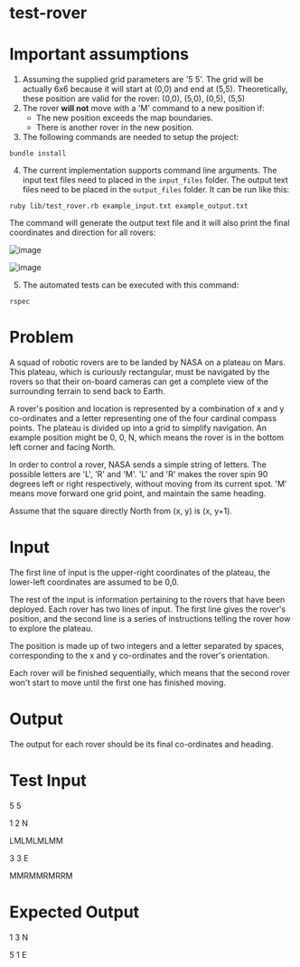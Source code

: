 # test-rover

# Important assumptions

1) Assuming the supplied grid parameters are '5 5'. The grid will be actually 6x6 because it will start at (0,0) and end at (5,5). Theoretically, these position are valid for the rover: (0,0), (5,0), (0,5), (5,5)
2) The rover **will not** move with a 'M' command to a new position if:
    - The new position exceeds the map boundaries.
    - There is another rover in the new position.
3) The following commands are needed to setup the project:
```
bundle install
```
4) The current implementation supports command line arguments. The input text files need to placed in the `input_files` folder. The output text files need to be placed in the `output_files` folder. It can be run like this:
```
ruby lib/test_rover.rb example_input.txt example_output.txt
```
The command will generate the output text file and it will also print the final coordinates and direction for all rovers:

![image](https://user-images.githubusercontent.com/11583245/198854279-aa46ebfc-a930-4864-afa1-e602e109458f.png)

![image](https://user-images.githubusercontent.com/11583245/198854286-cd3a8c45-f1c7-461b-8a8f-d4b453e412c8.png)

5) The automated tests can be executed with this command:
```
rspec
```

# Problem
A squad of robotic rovers are to be landed by NASA on a plateau on Mars. This plateau, which is curiously rectangular, must be navigated by the rovers so that their on-board cameras can get a complete view of the surrounding terrain to send back to Earth.

A rover's position and location is represented by a combination of x and y co-ordinates and a letter representing one of the four cardinal compass points. The plateau is divided up into a grid to simplify navigation. An example position might be 0, 0, N, which means the rover is in the bottom left corner and facing North.

In order to control a rover, NASA sends a simple string of letters. The possible letters are 'L', 'R' and 'M'. 'L' and 'R' makes the rover spin 90 degrees left or right respectively, without moving from its current spot. 'M' means move forward one grid point, and maintain the same heading.

Assume that the square directly North from (x, y) is (x, y+1).

# Input
The first line of input is the upper-right coordinates of the plateau, the lower-left coordinates are assumed to be 0,0.

The rest of the input is information pertaining to the rovers that have been deployed. Each rover has two lines of input. The first line gives the rover's position, and the second line is a series of instructions telling the rover how to explore the plateau.

The position is made up of two integers and a letter separated by spaces, corresponding to the x and y co-ordinates and the rover's orientation.

Each rover will be finished sequentially, which means that the second rover won't start to move until the first one has finished moving.

# Output
The output for each rover should be its final co-ordinates and heading.

# Test Input
5 5

1 2 N

LMLMLMLMM

3 3 E

MMRMMRMRRM

# Expected Output
1 3 N

5 1 E
